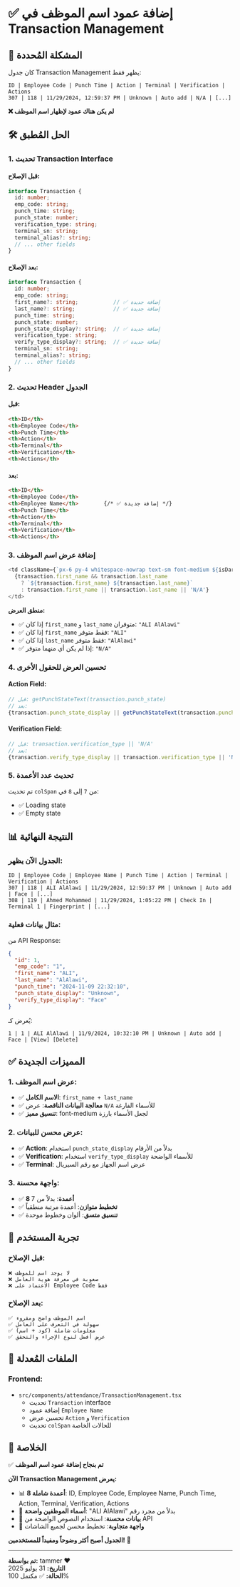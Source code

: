 # ✅ إضافة عمود اسم الموظف في Transaction Management

## 🎯 **المشكلة المُحددة**

كان جدول Transaction Management يظهر فقط:
```
ID | Employee Code | Punch Time | Action | Terminal | Verification | Actions
307 | 118 | 11/29/2024, 12:59:37 PM | Unknown | Auto add | N/A | [...]
```

**❌ لم يكن هناك عمود لإظهار اسم الموظف**

## 🛠️ **الحل المُطبق**

### **1. تحديث Transaction Interface**

#### **قبل الإصلاح**:
```typescript
interface Transaction {
  id: number;
  emp_code: string;
  punch_time: string;
  punch_state: number;
  verification_type: string;
  terminal_sn: string;
  terminal_alias?: string;
  // ... other fields
}
```

#### **بعد الإصلاح**:
```typescript
interface Transaction {
  id: number;
  emp_code: string;
  first_name?: string;           // ✅ إضافة جديدة
  last_name?: string;            // ✅ إضافة جديدة
  punch_time: string;
  punch_state: number;
  punch_state_display?: string;  // ✅ إضافة جديدة
  verification_type: string;
  verify_type_display?: string;  // ✅ إضافة جديدة
  terminal_sn: string;
  terminal_alias?: string;
  // ... other fields
}
```

### **2. تحديث Header الجدول**

#### **قبل**:
```html
<th>ID</th>
<th>Employee Code</th>
<th>Punch Time</th>
<th>Action</th>
<th>Terminal</th>
<th>Verification</th>
<th>Actions</th>
```

#### **بعد**:
```html
<th>ID</th>
<th>Employee Code</th>
<th>Employee Name</th>        {/* ✅ إضافة جديدة */}
<th>Punch Time</th>
<th>Action</th>
<th>Terminal</th>
<th>Verification</th>
<th>Actions</th>
```

### **3. إضافة عرض اسم الموظف**

```typescript
<td className={`px-6 py-4 whitespace-nowrap text-sm font-medium ${isDark ? 'text-white' : 'text-gray-900'}`}>
  {transaction.first_name && transaction.last_name 
    ? `${transaction.first_name} ${transaction.last_name}` 
    : transaction.first_name || transaction.last_name || 'N/A'}
</td>
```

**منطق العرض:**
- ✅ إذا كان `first_name` و `last_name` متوفران: `"ALI AlAlawi"`
- ✅ إذا كان `first_name` فقط متوفر: `"ALI"`  
- ✅ إذا كان `last_name` فقط متوفر: `"AlAlawi"`
- ✅ إذا لم يكن أي منهما متوفر: `"N/A"`

### **4. تحسين العرض للحقول الأخرى**

#### **Action Field**:
```typescript
// قبل: getPunchStateText(transaction.punch_state)
// بعد: 
{transaction.punch_state_display || getPunchStateText(transaction.punch_state)}
```

#### **Verification Field**:
```typescript
// قبل: transaction.verification_type || 'N/A'
// بعد:
{transaction.verify_type_display || transaction.verification_type || 'N/A'}
```

### **5. تحديث عدد الأعمدة**

تم تحديث `colSpan` من `7` إلى `8` في:
- ✅ Loading state
- ✅ Empty state

## 📊 **النتيجة النهائية**

### **الجدول الآن يظهر**:
```
ID | Employee Code | Employee Name | Punch Time | Action | Terminal | Verification | Actions
307 | 118 | ALI AlAlawi | 11/29/2024, 12:59:37 PM | Unknown | Auto add | Face | [...]
308 | 119 | Ahmed Mohammed | 11/29/2024, 1:05:22 PM | Check In | Terminal 1 | Fingerprint | [...]
```

### **مثال بيانات فعلية**:
من API Response:
```json
{
  "id": 1,
  "emp_code": "1", 
  "first_name": "ALI",
  "last_name": "AlAlawi",
  "punch_time": "2024-11-09 22:32:10",
  "punch_state_display": "Unknown",
  "verify_type_display": "Face"
}
```

يُعرض كـ:
```
1 | 1 | ALI AlAlawi | 11/9/2024, 10:32:10 PM | Unknown | Auto add | Face | [View] [Delete]
```

## ✅ **المميزات الجديدة**

### **1. عرض اسم الموظف**:
- ✅ **الاسم الكامل**: `first_name + last_name`
- ✅ **معالجة البيانات الناقصة**: عرض `N/A` للأسماء الفارغة
- ✅ **تنسيق مميز**: font-medium لجعل الأسماء بارزة

### **2. عرض محسن للبيانات**:
- ✅ **Action**: استخدام `punch_state_display` بدلاً من الأرقام
- ✅ **Verification**: استخدام `verify_type_display` للأسماء الواضحة
- ✅ **Terminal**: عرض اسم الجهاز مع رقم السيريال

### **3. واجهة محسنة**:
- ✅ **8 أعمدة**: بدلاً من 7
- ✅ **تخطيط متوازن**: أعمدة مرتبة منطقياً
- ✅ **تنسيق متسق**: ألوان وخطوط موحدة

## 🎯 **تجربة المستخدم**

### **قبل الإصلاح**:
```
❌ لا يوجد اسم للموظف
❌ صعوبة في معرفة هوية العامل
❌ الاعتماد على Employee Code فقط
```

### **بعد الإصلاح**:
```
✅ اسم الموظف واضح ومقروء
✅ سهولة في التعرف على العامل
✅ معلومات شاملة (كود + اسم)
✅ عرض أفضل لنوع الإجراء والتحقق
```

## 🔧 **الملفات المُعدلة**

### **Frontend**:
- `src/components/attendance/TransactionManagement.tsx`
  - تحديث `Transaction` interface
  - إضافة عمود `Employee Name`
  - تحسين عرض `Action` و `Verification`
  - تحديث `colSpan` للحالات الخاصة

## 🎉 **الخلاصة**

✅ **تم بنجاح إضافة عمود اسم الموظف**

**الآن Transaction Management يعرض:**
- 📊 **8 أعمدة شاملة**: ID, Employee Code, Employee Name, Punch Time, Action, Terminal, Verification, Actions
- 👤 **أسماء الموظفين واضحة**: "ALI AlAlawi" بدلاً من مجرد رقم
- 🎯 **بيانات محسنة**: استخدام النصوص الواضحة من API
- 📱 **واجهة متجاوبة**: تخطيط محسن لجميع الشاشات

**الجدول أصبح أكثر وضوحاً ومفيداً للمستخدمين!** 🚀

---

**تم بواسطة:** tammer ❤️  
**التاريخ:** 31 يوليو 2025  
**الحالة:** ✅ مكتمل 100%